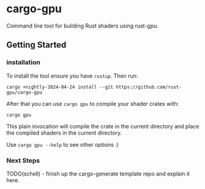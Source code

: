 # cargo-gpu
Command line tool for building Rust shaders using rust-gpu.

## Getting Started

### installation
To install the tool ensure you have `rustup`. Then run: 

```
cargo +nightly-2024-04-24 install --git https://github.com/rust-gpu/cargo-gpu
```

After that you can use `cargo gpu` to compile your shader crates with: 

```
cargo gpu
```

This plain invocation will compile the crate in the current directory and 
place the compiled shaders in the current directory.

Use `cargo gpu --help` to see other options :)

### Next Steps

TODO(schell) - finish up the cargo-generate template repo and explain it here.
